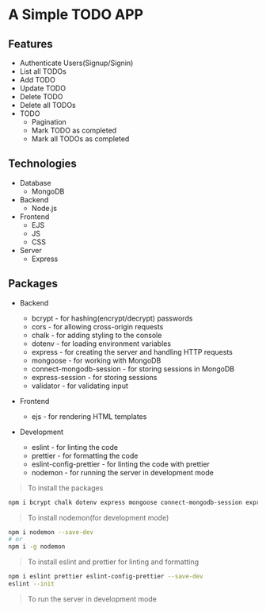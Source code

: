 # A Simple TODO APP

## Features

- Authenticate Users(Signup/Signin)
- List all TODOs
- Add TODO
- Update TODO
- Delete TODO
- Delete all TODOs
- TODO
  - Pagination
  - Mark TODO as completed
  - Mark all TODOs as completed

## Technologies

- Database
  - MongoDB
- Backend
  - Node.js
- Frontend
  - EJS
  - JS
  - CSS
- Server
  - Express

## Packages

- Backend
  - bcrypt - for hashing(encrypt/decrypt) passwords
  - cors - for allowing cross-origin requests
  - chalk - for adding styling to the console
  - dotenv - for loading environment variables
  - express - for creating the server and handling HTTP requests
  - mongoose - for working with MongoDB
  - connect-mongodb-session - for storing sessions in MongoDB
  - express-session - for storing sessions
  - validator - for validating input

- Frontend
  - ejs - for rendering HTML templates

- Development
  - eslint - for linting the code
  - prettier - for formatting the code
  - eslint-config-prettier - for linting the code with prettier
  - nodemon - for running the server in development mode

> To install the packages

```bash
npm i bcrypt chalk dotenv express mongoose connect-mongodb-session express-session ejs --save
```

> To install nodemon(for development mode)

```bash
npm i nodemon --save-dev
# or
npm i -g nodemon
```

> To install eslint and prettier for linting and formatting

```bash
npm i eslint prettier eslint-config-prettier --save-dev
eslint --init
```

> To run the server in development mode
